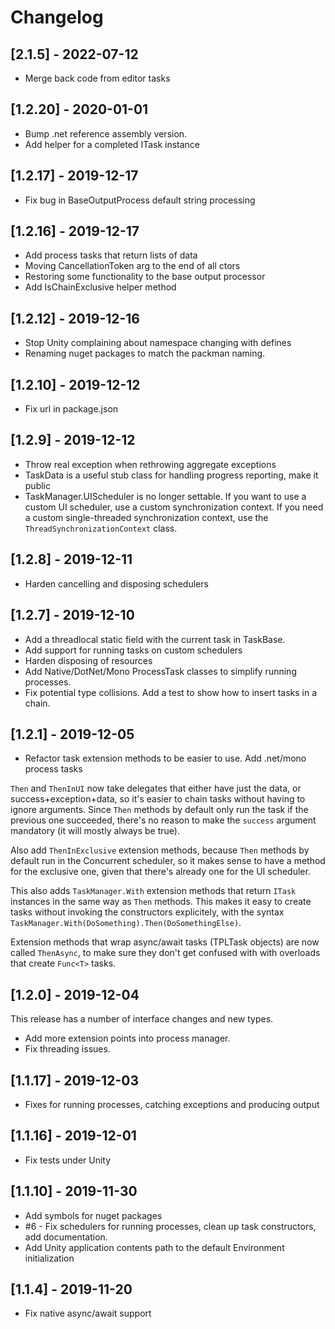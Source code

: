 # Changelog

<!-- Do not change the line immediately below this comment, the build system will replace it with the actual version and date. -->

## [2.1.5] - 2022-07-12

- Merge back code from editor tasks

## [1.2.20] - 2020-01-01

- Bump .net reference assembly version.
- Add helper for a completed ITask<T> instance

## [1.2.17] - 2019-12-17

- Fix bug in BaseOutputProcess default string processing

## [1.2.16] - 2019-12-17

- Add process tasks that return lists of data
- Moving CancellationToken arg to the end of all ctors
- Restoring some functionality to the base output processor
- Add IsChainExclusive helper method

## [1.2.12] - 2019-12-16

- Stop Unity complaining about namespace changing with defines
- Renaming nuget packages to match the packman naming.

## [1.2.10] - 2019-12-12

- Fix url in package.json

## [1.2.9] - 2019-12-12

- Throw real exception when rethrowing aggregate exceptions
- TaskData is a useful stub class for handling progress reporting, make it public
- TaskManager.UIScheduler is no longer settable. If you want to use a custom UI scheduler, use a custom synchronization context. If you need a custom single-threaded synchronization context, use the `ThreadSynchronizationContext` class.

## [1.2.8] - 2019-12-11

- Harden cancelling and disposing schedulers

## [1.2.7] - 2019-12-10

- Add a threadlocal static field with the current task in TaskBase.
- Add support for running tasks on custom schedulers
- Harden disposing of resources
- Add Native/DotNet/Mono ProcessTask classes to simplify running processes.
- Fix potential type collisions. Add a test to show how to insert tasks in a chain.

## [1.2.1] - 2019-12-05

- Refactor task extension methods to be easier to use. Add .net/mono process tasks

`Then` and `ThenInUI` now take delegates that either have just the data, or success+exception+data, so
it's easier to chain tasks without having to ignore arguments. Since `Then` methods by default only run the
task if the previous one succeeded, there's no reason to make the `success` argument mandatory (it will mostly
always be true).

Also add `ThenInExclusive` extension methods, because `Then` methods by default run in the Concurrent scheduler,
so it makes sense to have a method for the exclusive one, given that there's already one for the UI scheduler.

This also adds `TaskManager.With` extension methods that return `ITask` instances in the same way as `Then` methods.
This makes it easy to create tasks without invoking the constructors explicitely, with the syntax
`TaskManager.With(DoSomething).Then(DoSomethingElse)`.

Extension methods that wrap async/await tasks (TPLTask objects) are now called `ThenAsync`, to make sure
they don't get confused with with overloads that create `Func<T>` tasks.

## [1.2.0] - 2019-12-04

This release has a number of interface changes and new types.

- Add more extension points into process manager.
- Fix threading issues.

## [1.1.17] - 2019-12-03

- Fixes for running processes, catching exceptions and producing output

## [1.1.16] - 2019-12-01

- Fix tests under Unity

## [1.1.10] - 2019-11-30

- Add symbols for nuget packages
- #6 - Fix schedulers for running processes, clean up task constructors, add documentation.
- Add Unity application contents path to the default Environment initialization

## [1.1.4] - 2019-11-20

- Fix native async/await support